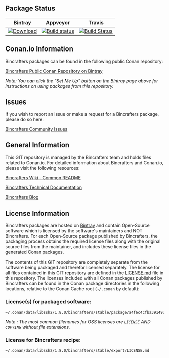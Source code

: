 ## Package Status

| Bintray | Appveyor | Travis |
|---------|-----------|--------|
|[ ![Download](https://api.bintray.com/packages/bincrafters/public-conan/libssh2%3Abincrafters/images/download.svg) ](https://bintray.com/bincrafters/public-conan/libssh2%3Abincrafters/_latestVersion)|[![Build status](https://ci.appveyor.com/api/projects/status/47mw0498j5ine6vv?svg=true)](https://ci.appveyor.com/project/BinCrafters/conan-libssh2)|[![Build Status](https://travis-ci.org/bincrafters/conan-libssh2.svg?branch=stable%2F1.8.0)](https://travis-ci.org/bincrafters/conan-libssh2)|

## Conan.io Information

Bincrafters packages can be found in the following public Conan repository:

[Bincrafters Public Conan Repository on Bintray](https://bintray.com/bincrafters/public-conan)

*Note: You can click the "Set Me Up" button on the Bintray page above for instructions on using packages from this repository.*

## Issues

If you wish to report an issue or make a request for a Bincrafters package, please do so here:

[Bincrafters Community Issues](https://github.com/bincrafters/community/issues)

## General Information

This GIT repository is managed by the Bincrafters team and holds files related to Conan.io.  For detailed information about Bincrafters and Conan.io, please visit the following resources:

[Bincrafters Wiki - Common README](https://github.com/bincrafters/community/wiki/Common-README.md)

[Bincrafters Technical Documentation](http://bincrafters.readthedocs.io/en/latest/)

[Bincrafters Blog](https://bincrafters.github.io)

## License Information

Bincrafters packages are hosted on [Bintray](https://bintray.com) and contain Open-Source software which is licensed by the software's maintainers and NOT Bincrafters.  For each Open-Source package published by Bincrafters, the packaging process obtains the required license files along with the original source files from the maintainer, and includes these license files in the generated Conan packages.

The contents of this GIT repository are completely separate from the software being packaged and therefor licensed separately.  The license for all files contained in this GIT repository are defined in the [LICENSE.md](LICENSE.md) file in this repository.  The licenses included with all Conan packages published by Bincrafters can be found in the Conan package directories in the following locations, relative to the Conan Cache root (`~/.conan` by default):

### License(s) for packaged software:

    ~/.conan/data/libssh2/1.8.0/bincrafters/stable/package/a4f6c4cfba391492265533621e6784b527c7c34b/licenses/COPYING

*Note :   The most common filenames for OSS licenses are `LICENSE` AND `COPYING` without file extensions.*
	
### License for Bincrafters recipe:

    ~/.conan/data/libssh2/1.8.0/bincrafters/stable/export/LICENSE.md
